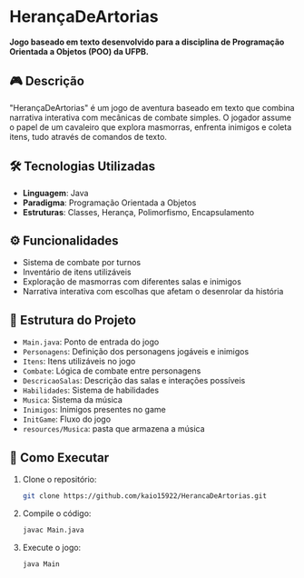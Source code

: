 # HerançaDeArtorias

**Jogo baseado em texto desenvolvido para a disciplina de Programação Orientada a Objetos (POO) da UFPB.**

## 🎮 Descrição

"HerançaDeArtorias" é um jogo de aventura baseado em texto que combina narrativa interativa com mecânicas de combate simples. O jogador assume o papel de um cavaleiro que explora masmorras, enfrenta inimigos e coleta itens, tudo através de comandos de texto.

## 🛠️ Tecnologias Utilizadas

- **Linguagem**: Java
- **Paradigma**: Programação Orientada a Objetos
- **Estruturas**: Classes, Herança, Polimorfismo, Encapsulamento

## ⚙️ Funcionalidades

- Sistema de combate por turnos
- Inventário de itens utilizáveis
- Exploração de masmorras com diferentes salas e inimigos
- Narrativa interativa com escolhas que afetam o desenrolar da história

## 📂 Estrutura do Projeto

- `Main.java`: Ponto de entrada do jogo
- `Personagens`: Definição dos personagens jogáveis e inimigos
- `Itens`: Itens utilizáveis no jogo
- `Combate`: Lógica de combate entre personagens
- `DescricaoSalas`: Descrição das salas e interações possíveis
- `Habilidades`: Sistema de habilidades
- `Musica`: Sistema da música
- `Inimigos`: Inimigos presentes no game
- `InitGame`: Fluxo do jogo
- `resources/Musica`: pasta que armazena a música

## 🚀 Como Executar

1. Clone o repositório:
   ```bash
   git clone https://github.com/kaio15922/HerancaDeArtorias.git
   
2. Compile o código:
   ```bash
   javac Main.java

3. Execute o jogo:
   ```bash
   java Main
